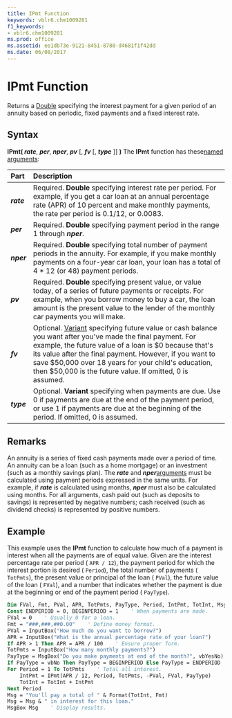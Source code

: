 ```yaml
---
title: IPmt Function
keywords: vblr6.chm1009281
f1_keywords:
- vblr6.chm1009281
ms.prod: office
ms.assetid: ee1db73e-9121-8451-8780-d4681f1f42dd
ms.date: 06/08/2017
---
```



# IPmt Function



Returns a [Double](../../Glossary/vbe-glossary.md#double-data-type) specifying the interest payment for a given period of an annuity based on periodic, fixed payments and a fixed interest rate.

## Syntax

**IPmt( _rate_**, **_per_**, **_nper_**, **_pv_** [, **_fv_** [, **_type_** ]] **)**
The **IPmt** function has these[named arguments](../../Glossary/vbe-glossary.md#named-argument):


|**Part**|**Description**|
|:-----|:-----|
|**_rate_**|Required. **Double** specifying interest rate per period. For example, if you get a car loan at an annual percentage rate (APR) of 10 percent and make monthly payments, the rate per period is 0.1/12, or 0.0083.|
|**_per_**|Required. **Double** specifying payment period in the range 1 through **_nper_**.|
|**_nper_**|Required. **Double** specifying total number of payment periods in the annuity. For example, if you make monthly payments on a four-year car loan, your loan has a total of 4 * 12 (or 48) payment periods.|
|**_pv_**|Required. **Double** specifying present value, or value today, of a series of future payments or receipts. For example, when you borrow money to buy a car, the loan amount is the present value to the lender of the monthly car payments you will make.|
|**_fv_**|Optional. [Variant](../../Glossary/vbe-glossary.md#variant-data-type) specifying future value or cash balance you want after you've made the final payment. For example, the future value of a loan is $0 because that's its value after the final payment. However, if you want to save $50,000 over 18 years for your child's education, then $50,000 is the future value. If omitted, 0 is assumed.|
|**_type_**|Optional. **Variant** specifying when payments are due. Use 0 if payments are due at the end of the payment period, or use 1 if payments are due at the beginning of the period. If omitted, 0 is assumed.|

## Remarks

An annuity is a series of fixed cash payments made over a period of time. An annuity can be a loan (such as a home mortgage) or an investment (such as a monthly savings plan).
The **_rate_** and **_nper_**[arguments](../../Glossary/vbe-glossary.md#argument) must be calculated using payment periods expressed in the same units. For example, if **_rate_** is calculated using months, **_nper_** must also be calculated using months.
For all arguments, cash paid out (such as deposits to savings) is represented by negative numbers; cash received (such as dividend checks) is represented by positive numbers.

## Example

This example uses the **IPmt** function to calculate how much of a payment is interest when all the payments are of equal value. Given are the interest percentage rate per period ( `APR / 12`), the payment period for which the interest portion is desired ( `Period`), the total number of payments ( `TotPmts`), the present value or principal of the loan ( `PVal`), the future value of the loan ( `FVal`), and a number that indicates whether the payment is due at the beginning or end of the payment period ( `PayType`).


```vb
Dim FVal, Fmt, PVal, APR, TotPmts, PayType, Period, IntPmt, TotInt, Msg
Const ENDPERIOD = 0, BEGINPERIOD = 1    ' When payments are made.
FVal = 0    ' Usually 0 for a loan.
Fmt = "###,###,##0.00"    ' Define money format.
PVal = InputBox("How much do you want to borrow?")
APR = InputBox("What is the annual percentage rate of your loan?")
If APR > 1 Then APR = APR / 100    ' Ensure proper form.
TotPmts = InputBox("How many monthly payments?")
PayType = MsgBox("Do you make payments at end of the month?", vbYesNo)
If PayType = vbNo Then PayType = BEGINPERIOD Else PayType = ENDPERIOD
For Period = 1 To TotPmts    ' Total all interest.
    IntPmt = IPmt(APR / 12, Period, TotPmts, -PVal, FVal, PayType)
    TotInt = TotInt + IntPmt
Next Period
Msg = "You'll pay a total of " & Format(TotInt, Fmt) 
Msg = Msg & " in interest for this loan."
MsgBox Msg    ' Display results.

```



